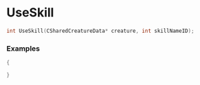 # UseSkill

```cpp - C++
int UseSkill(CSharedCreatureData* creature, int skillNameID);
```

### Examples
```cpp - C++
{

}
```
